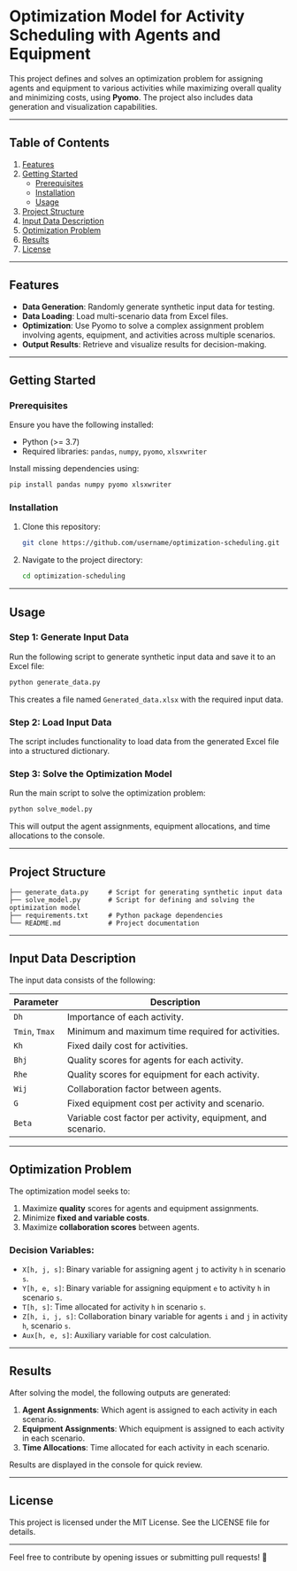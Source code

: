 # Optimization Model for Activity Scheduling with Agents and Equipment

This project defines and solves an optimization problem for assigning agents and equipment to various activities while maximizing overall quality and minimizing costs, using **Pyomo**. The project also includes data generation and visualization capabilities.

---

## Table of Contents
1. [Features](#features)
2. [Getting Started](#getting-started)
   - [Prerequisites](#prerequisites)
   - [Installation](#installation)
   - [Usage](#usage)
3. [Project Structure](#project-structure)
4. [Input Data Description](#input-data-description)
5. [Optimization Problem](#optimization-problem)
6. [Results](#results)
7. [License](#license)

---

## Features

- **Data Generation**: Randomly generate synthetic input data for testing.
- **Data Loading**: Load multi-scenario data from Excel files.
- **Optimization**: Use Pyomo to solve a complex assignment problem involving agents, equipment, and activities across multiple scenarios.
- **Output Results**: Retrieve and visualize results for decision-making.

---

## Getting Started

### Prerequisites

Ensure you have the following installed:
- Python (>= 3.7)
- Required libraries: `pandas`, `numpy`, `pyomo`, `xlsxwriter`

Install missing dependencies using:

```bash
pip install pandas numpy pyomo xlsxwriter
```

### Installation

1. Clone this repository:
   ```bash
   git clone https://github.com/username/optimization-scheduling.git
   ```
2. Navigate to the project directory:
   ```bash
   cd optimization-scheduling
   ```

---

## Usage

### Step 1: Generate Input Data
Run the following script to generate synthetic input data and save it to an Excel file:
```bash
python generate_data.py
```
This creates a file named `Generated_data.xlsx` with the required input data.

### Step 2: Load Input Data
The script includes functionality to load data from the generated Excel file into a structured dictionary.

### Step 3: Solve the Optimization Model
Run the main script to solve the optimization problem:
```bash
python solve_model.py
```
This will output the agent assignments, equipment allocations, and time allocations to the console.

---

## Project Structure

```
├── generate_data.py     # Script for generating synthetic input data
├── solve_model.py       # Script for defining and solving the optimization model
├── requirements.txt     # Python package dependencies
└── README.md            # Project documentation
```

---

## Input Data Description

The input data consists of the following:

| Parameter      | Description                                             |
|----------------|---------------------------------------------------------|
| `Dh`           | Importance of each activity.                           |
| `Tmin`, `Tmax` | Minimum and maximum time required for activities.       |
| `Kh`           | Fixed daily cost for activities.                       |
| `Bhj`          | Quality scores for agents for each activity.           |
| `Rhe`          | Quality scores for equipment for each activity.        |
| `Wij`          | Collaboration factor between agents.                   |
| `G`            | Fixed equipment cost per activity and scenario.        |
| `Beta`         | Variable cost factor per activity, equipment, and scenario. |

---

## Optimization Problem

The optimization model seeks to:
1. Maximize **quality** scores for agents and equipment assignments.
2. Minimize **fixed and variable costs**.
3. Maximize **collaboration scores** between agents.

### Decision Variables:
- `X[h, j, s]`: Binary variable for assigning agent `j` to activity `h` in scenario `s`.
- `Y[h, e, s]`: Binary variable for assigning equipment `e` to activity `h` in scenario `s`.
- `T[h, s]`: Time allocated for activity `h` in scenario `s`.
- `Z[h, i, j, s]`: Collaboration binary variable for agents `i` and `j` in activity `h`, scenario `s`.
- `Aux[h, e, s]`: Auxiliary variable for cost calculation.

---

## Results

After solving the model, the following outputs are generated:
1. **Agent Assignments**: Which agent is assigned to each activity in each scenario.
2. **Equipment Assignments**: Which equipment is assigned to each activity in each scenario.
3. **Time Allocations**: Time allocated for each activity in each scenario.

Results are displayed in the console for quick review.

---

## License

This project is licensed under the MIT License. See the LICENSE file for details.

---

Feel free to contribute by opening issues or submitting pull requests! 🚀